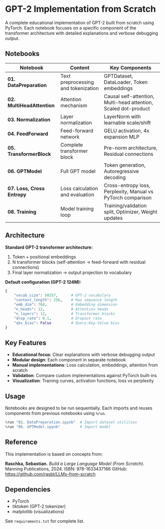 # GPT-2 Implementation from Scratch

A complete educational implementation of GPT-2 built from scratch using PyTorch. Each notebook focuses on a specific component of the transformer architecture with detailed explanations and verbose debugging output.

## Notebooks

| Notebook | Content | Key Components |
|----------|---------|----------------|
| **01. DataPreparation** | Text preprocessing and tokenization | GPTDataset, DataLoader, Token embeddings |
| **02. MultiHeadAttention** | Attention mechanism | Causal self-attention, Multi-head attention, Scaled dot-product |
| **03. Normalization** | Layer normalization | LayerNorm with learnable scale/shift |
| **04. FeedForward** | Feed-forward network | GELU activation, 4x expansion MLP |
| **05. TransformerBlock** | Complete transformer block | Pre-norm architecture, Residual connections |
| **06. GPTModel** | Full GPT model | Token generation, Autoregressive decoding |
| **07. Loss, Cross Entropy** | Loss calculation and evaluation | Cross-entropy loss, Perplexity, Manual vs PyTorch comparison |
| **08. Training** | Model training loop | Training/validation split, Optimizer, Weight updates |

## Architecture

**Standard GPT-2 transformer architecture:**
1. Token + positional embeddings
2. N transformer blocks (self-attention → feed-forward with residual connections)
3. Final layer normalization → output projection to vocabulary

**Default configuration (GPT-2 124M):**
```python
{
    "vocab_size": 50257,      # GPT-2 vocabulary
    "context_length": 256,    # Max sequence length
    "emb_dim": 768,           # Embedding dimension
    "n_heads": 12,            # Attention heads
    "n_layers": 12,           # Transformer blocks
    "drop_rate": 0.1,         # Dropout rate
    "qkv_bias": False         # Query-Key-Value bias
}
```

## Key Features

- **Educational focus**: Clear explanations with verbose debugging output
- **Modular design**: Each component in separate notebook
- **Manual implementations**: Loss calculation, embeddings, attention from scratch
- **Validation**: Compare custom implementations against PyTorch built-ins
- **Visualization**: Training curves, activation functions, loss vs perplexity

## Usage

Notebooks are designed to be run sequentially. Each imports and reuses components from previous notebooks using `%run`.

```python
%run "01. DataPreparation.ipynb"  # Import dataset utilities
%run "06. GPTModel.ipynb"         # Import model
```

## Reference

This implementation is based on concepts from:

**Raschka, Sebastian.** *Build a Large Language Model (From Scratch)*. Manning Publications, 2024.
ISBN: 978-1633437166
GitHub: https://github.com/rasbt/LLMs-from-scratch

## Dependencies

- PyTorch
- tiktoken (GPT-2 tokenizer)
- matplotlib (visualizations)

See `requirements.txt` for complete list.
